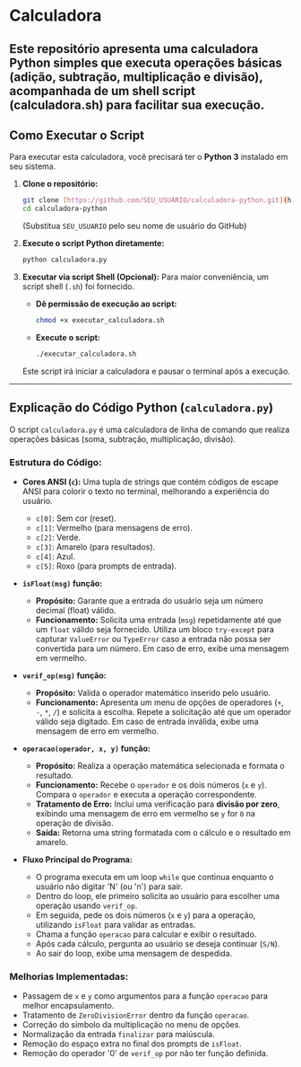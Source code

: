 # **Calculadora**
Este repositório apresenta uma calculadora Python simples que executa operações básicas (adição, subtração, multiplicação e divisão), acompanhada de um shell script (calculadora.sh) para facilitar sua execução.
---

## Como Executar o Script

Para executar esta calculadora, você precisará ter o **Python 3** instalado em seu sistema.

1.  **Clone o repositório:**
    ```bash
    git clone [https://github.com/SEU_USUARIO/calculadora-python.git](https://github.com/SEU_USUARIO/calculadora-python.git)
    cd calculadora-python
    ```
    (Substitua `SEU_USUARIO` pelo seu nome de usuário do GitHub)

2.  **Execute o script Python diretamente:**
    ```bash
    python calculadora.py
    ```

3.  **Executar via script Shell (Opcional):**
    Para maior conveniência, um script shell (`.sh`) foi fornecido.
    * **Dê permissão de execução ao script:**
        ```bash
        chmod +x executar_calculadora.sh
        ```
    * **Execute o script:**
        ```bash
        ./executar_calculadora.sh
        ```
    Este script irá iniciar a calculadora e pausar o terminal após a execução.

---

## Explicação do Código Python (`calculadora.py`)

O script `calculadora.py` é uma calculadora de linha de comando que realiza operações básicas (soma, subtração, multiplicação, divisão).

### Estrutura do Código:

* **Cores ANSI (`c`):** Uma tupla de strings que contém códigos de escape ANSI para colorir o texto no terminal, melhorando a experiência do usuário.
    * `c[0]`: Sem cor (reset).
    * `c[1]`: Vermelho (para mensagens de erro).
    * `c[2]`: Verde.
    * `c[3]`: Amarelo (para resultados).
    * `c[4]`: Azul.
    * `c[5]`: Roxo (para prompts de entrada).

* **`isFloat(msg)` função:**
    * **Propósito:** Garante que a entrada do usuário seja um número decimal (float) válido.
    * **Funcionamento:** Solicita uma entrada (`msg`) repetidamente até que um `float` válido seja fornecido. Utiliza um bloco `try-except` para capturar `ValueError` ou `TypeError` caso a entrada não possa ser convertida para um número. Em caso de erro, exibe uma mensagem em vermelho.

* **`verif_op(msg)` função:**
    * **Propósito:** Valida o operador matemático inserido pelo usuário.
    * **Funcionamento:** Apresenta um menu de opções de operadores (`+`, `-`, `*`, `/`) e solicita a escolha. Repete a solicitação até que um operador válido seja digitado. Em caso de entrada inválida, exibe uma mensagem de erro em vermelho.

* **`operacao(operador, x, y)` função:**
    * **Propósito:** Realiza a operação matemática selecionada e formata o resultado.
    * **Funcionamento:** Recebe o `operador` e os dois números (`x` e `y`). Compara o `operador` e executa a operação correspondente.
    * **Tratamento de Erro:** Inclui uma verificação para **divisão por zero**, exibindo uma mensagem de erro em vermelho se `y` for `0` na operação de divisão.
    * **Saída:** Retorna uma string formatada com o cálculo e o resultado em amarelo.

* **Fluxo Principal do Programa:**
    * O programa executa em um loop `while` que continua enquanto o usuário não digitar 'N' (ou 'n') para sair.
    * Dentro do loop, ele primeiro solicita ao usuário para escolher uma operação usando `verif_op`.
    * Em seguida, pede os dois números (`x` e `y`) para a operação, utilizando `isFloat` para validar as entradas.
    * Chama a função `operacao` para calcular e exibir o resultado.
    * Após cada cálculo, pergunta ao usuário se deseja continuar (`S/N`).
    * Ao sair do loop, exibe uma mensagem de despedida.

### Melhorias Implementadas:
* Passagem de `x` e `y` como argumentos para a função `operacao` para melhor encapsulamento.
* Tratamento de `ZeroDivisionError` dentro da função `operacao`.
* Correção do símbolo da multiplicação no menu de opções.
* Normalização da entrada `finalizar` para maiúscula.
* Remoção do espaço extra no final dos prompts de `isFloat`.
* Remoção do operador '0' de `verif_op` por não ter função definida.



 
